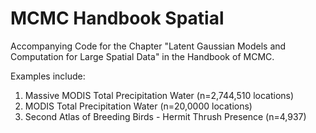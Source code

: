 # MCMC Handbook Spatial
Accompanying Code for the Chapter "Latent Gaussian Models and Computation for Large Spatial Data" in the Handbook of MCMC. 

Examples include:
1. Massive MODIS Total Precipitation Water (n=2,744,510 locations)
2. MODIS Total Precipitation Water (n=20,0000 locations)
3. Second Atlas of Breeding Birds - Hermit Thrush Presence (n=4,937)


